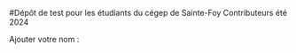#Dépôt de test pour les étudiants du cégep de Sainte-Foy
Contributeurs été 2024

Ajouter votre nom : 
